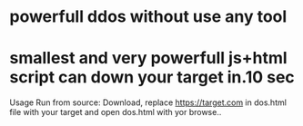 
# powerfull ddos without use any tool
# smallest and very powerfull js+html script can down your target in.10 sec 
Usage
Run from source: Download,
replace https://target.com in dos.html file with your target and open dos.html with yor browse..
